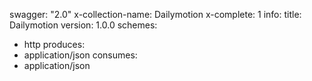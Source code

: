 swagger: "2.0"
x-collection-name: Dailymotion
x-complete: 1
info:
  title: Dailymotion
  version: 1.0.0
schemes:
- http
produces:
- application/json
consumes:
- application/json
